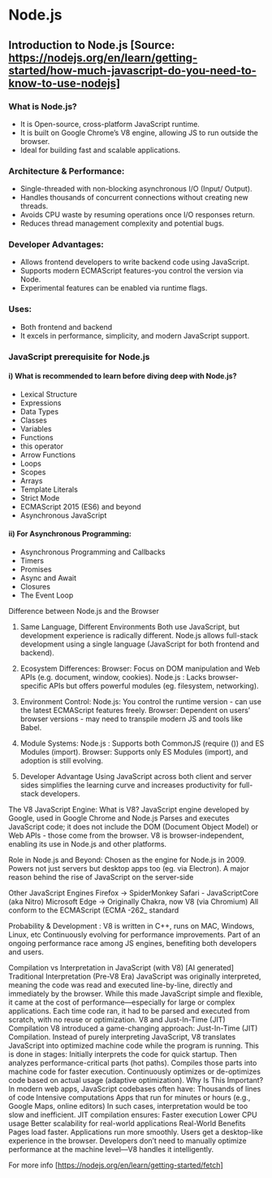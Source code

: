 # Node.js

## Introduction to Node.js [Source: https://nodejs.org/en/learn/getting-started/how-much-javascript-do-you-need-to-know-to-use-nodejs]

### What is Node.js?
- It is Open-source, cross-platform JavaScript runtime.
- It is built on Google Chrome’s V8 engine, allowing JS to run outside the browser.
- Ideal for building fast and scalable applications.

### Architecture & Performance:
- Single-threaded with non-blocking asynchronous I/O (Input/ Output).
- Handles thousands of concurrent connections without creating new threads.
- Avoids CPU waste by resuming operations once I/O responses return.
- Reduces thread management complexity and potential bugs.

### Developer Advantages:
- Allows frontend developers to write backend code using JavaScript.
- Supports modern ECMAScript features-you control the version via Node.
- Experimental features can be enabled via runtime flags.


### Uses: 
- Both frontend and backend
- It excels in performance, simplicity, and modern JavaScript support.


### JavaScript prerequisite for Node.js

#### i) What is recommended to learn before diving deep with Node.js?
- Lexical Structure
- Expressions
- Data Types
- Classes
- Variables
- Functions
- this operator
- Arrow Functions
- Loops 
- Scopes 
- Arrays
- Template Literals
- Strict Mode
- ECMAScript 2015 (ES6) and beyond
- Asynchronous JavaScript
  
#### ii) For Asynchronous Programming:
- Asynchronous Programming and Callbacks
- Timers
- Promises 
- Async and Await
- Closures 
- The Event Loop


Difference between Node.js and the Browser

1. Same Language, Different Environments 
Both use JavaScript, but development experience is radically different.
Node.js allows full-stack development using a single language (JavaScript for both frontend and backend).

2. Ecosystem Differences:
Browser: Focus on DOM manipulation and Web APIs (e.g. document, window, cookies).
Node.js : Lacks browser-specific APIs but offers powerful modules (eg. filesystem, networking). 

3. Environment Control:
Node.js: You control the runtime version - can use the latest ECMAScript features freely.
Browser: Dependent on users’ browser versions - may need to transpile modern JS and tools like Babel.

4. Module Systems:
Node.js : Supports both CommonJS (require ()) and ES Modules (import).
Browser: Supports only ES Modules (import), and adoption is still evolving.

5. Developer Advantage
Using JavaScript across both client and server sides simplifies the learning curve and increases productivity for full-stack developers.


The V8 JavaScript Engine:
What is V8? 
JavaScript engine developed by Google, used in Google Chrome and Node.js
Parses and executes JavaScript code; it does not include the DOM (Document Object Model) or Web APIs - those come from the browser.
V8 is browser-independent, enabling its use in Node.js and other platforms.

Role in Node.js and Beyond:
Chosen as the engine for Node.js in 2009.
Powers not just servers but desktop apps too (eg. via Electron).
A major reason behind the rise of JavaScript on the server-side

Other JavaScript Engines
Firefox -> SpiderMonkey
Safari - JavaScriptCore (aka Nitro)
Microsoft Edge -> Originally Chakra, now V8 (via Chromium)
All conform to the ECMAScript (ECMA -262_ standard

Probability & Development : 
V8 is written in C++, runs on MAC, Windows, Linux, etc
Continuously evolving for performance improvements.
Part of an ongoing performance race among JS engines, benefiting both developers and users.

Compilation vs Interpretation in JavaScript (with V8)  [AI generated] 
Traditional Interpretation (Pre-V8 Era)
JavaScript was originally interpreted, meaning the code was read and executed line-by-line, directly and immediately by the browser.
While this made JavaScript simple and flexible, it came at the cost of performance—especially for large or complex applications.
Each time code ran, it had to be parsed and executed from scratch, with no reuse or optimization.
 V8 and Just-In-Time (JIT) Compilation
V8 introduced a game-changing approach: Just-In-Time (JIT) Compilation.
Instead of purely interpreting JavaScript, V8 translates JavaScript into optimized machine code while the program is running.
This is done in stages:
Initially interprets the code for quick startup.
Then analyzes performance-critical parts (hot paths).
Compiles those parts into machine code for faster execution.
Continuously optimizes or de-optimizes code based on actual usage (adaptive optimization).
Why Is This Important?
      In modern web apps, JavaScript codebases often have:
Thousands of lines of code
Intensive computations
Apps that run for minutes or hours (e.g., Google Maps, online editors)
In such cases, interpretation would be too slow and inefficient.
JIT compilation ensures:
Faster execution
Lower CPU usage
Better scalability for real-world applications
Real-World Benefits
Pages load faster.
Applications run more smoothly.
Users get a desktop-like experience in the browser.
Developers don’t need to manually optimize performance at the machine level—V8 handles it intelligently.

For more info [https://nodejs.org/en/learn/getting-started/fetch] 
